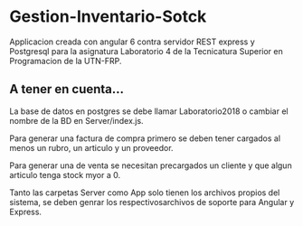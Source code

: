 # Gestion-Inventario-Sotck
Applicacion creada con angular 6 contra servidor REST express y Postgresql para la asignatura Laboratorio 4 de la Tecnicatura Superior en Programacion de la UTN-FRP.


## A tener en cuenta...

La base de datos en postgres se debe llamar Laboratorio2018 o cambiar el nombre de la BD en Server/index.js.

Para generar una factura de compra primero se deben tener cargados al menos un rubro, un articulo y un proveedor.

Para generar una de venta se necesitan precargados un cliente y que algun articulo tenga stock myor a 0.

Tanto las carpetas Server como App solo tienen los archivos propios del sistema, se deben genrar los respectivosarchivos de soporte para Angular y Express.
